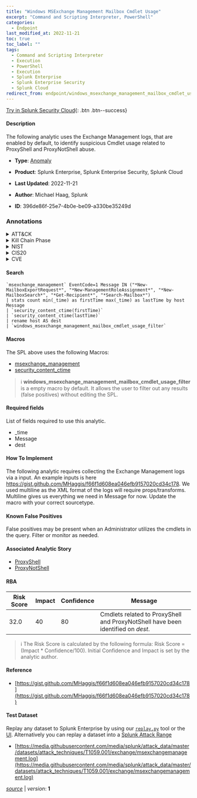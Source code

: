 ```yaml
---
title: "Windows MSExchange Management Mailbox Cmdlet Usage"
excerpt: "Command and Scripting Interpreter, PowerShell"
categories:
  - Endpoint
last_modified_at: 2022-11-21
toc: true
toc_label: ""
tags:
  - Command and Scripting Interpreter
  - Execution
  - PowerShell
  - Execution
  - Splunk Enterprise
  - Splunk Enterprise Security
  - Splunk Cloud
redirect_from: endpoint/windows_msexchange_management_mailbox_cmdlet_usage/
---
```




[Try in Splunk Security Cloud](https://www.splunk.com/en_us/cyber-security.html){: .btn .btn--success}

#### Description

The following analytic uses the Exchange Management logs, that are enabled by default, to identify suspicious Cmdlet usage related to ProxyShell and ProxyNotShell abuse.

- **Type**: [Anomaly](https://github.com/splunk/security_content/wiki/Detection-Analytic-Types)
- **Product**: Splunk Enterprise, Splunk Enterprise Security, Splunk Cloud

- **Last Updated**: 2022-11-21
- **Author**: Michael Haag, Splunk
- **ID**: 396de86f-25e7-4b0e-be09-a330be35249d

### Annotations
<details>
  <summary>ATT&CK</summary>

<div markdown="1">

#### [ATT&CK](https://attack.mitre.org/)

| ID          | Technique   | Tactic         |
| ----------- | ----------- |--------------- |
| [T1059](https://attack.mitre.org/techniques/T1059/) | Command and Scripting Interpreter | Execution |

| [T1059.001](https://attack.mitre.org/techniques/T1059/001/) | PowerShell | Execution |

</div>
</details>


<details>
  <summary>Kill Chain Phase</summary>

<div markdown="1">

* Installation


</div>
</details>


<details>
  <summary>NIST</summary>

<div markdown="1">

* DE.CM



</div>
</details>

<details>
  <summary>CIS20</summary>

<div markdown="1">

* CIS 3
* CIS 5
* CIS 16



</div>
</details>

<details>
  <summary>CVE</summary>

<div markdown="1">


</div>
</details>


#### Search

```
`msexchange_management` EventCode=1 Message IN ("*New-MailboxExportRequest*", "*New-ManagementRoleAssignment*", "*New-MailboxSearch*", "*Get-Recipient*", "*Search-Mailbox*") 
| stats count min(_time) as firstTime max(_time) as lastTime by host Message 
| `security_content_ctime(firstTime)` 
| `security_content_ctime(lastTime)` 
| rename host AS dest 
| `windows_msexchange_management_mailbox_cmdlet_usage_filter`
```

#### Macros
The SPL above uses the following Macros:
* [msexchange_management](https://github.com/splunk/security_content/blob/develop/macros/msexchange_management.yml)
* [security_content_ctime](https://github.com/splunk/security_content/blob/develop/macros/security_content_ctime.yml)

> :information_source:
> **windows_msexchange_management_mailbox_cmdlet_usage_filter** is a empty macro by default. It allows the user to filter out any results (false positives) without editing the SPL.



#### Required fields
List of fields required to use this analytic.
* _time
* Message
* dest



#### How To Implement
The following analytic requires collecting the Exchange Management logs via a input. An example inputs is here https://gist.github.com/MHaggis/f66f1d608ea046efb9157020cd34c178. We used multiline as the XML format of the logs will require props/transforms. Multiline gives us everything we need in Message for now. Update the macro with your correct sourcetype.
#### Known False Positives
False positives may be present when an Administrator utilizes the cmdlets in the query. Filter or monitor as needed.

#### Associated Analytic Story
* [ProxyShell](/stories/proxyshell)
* [ProxyNotShell](/stories/proxynotshell)




#### RBA

| Risk Score  | Impact      | Confidence   | Message      |
| ----------- | ----------- |--------------|--------------|
| 32.0 | 40 | 80 | Cmdlets related to ProxyShell and ProxyNotShell have been identified on $dest$. |


> :information_source:
> The Risk Score is calculated by the following formula: Risk Score = (Impact * Confidence/100). Initial Confidence and Impact is set by the analytic author.


#### Reference

* [https://gist.github.com/MHaggis/f66f1d608ea046efb9157020cd34c178](https://gist.github.com/MHaggis/f66f1d608ea046efb9157020cd34c178)



#### Test Dataset
Replay any dataset to Splunk Enterprise by using our [`replay.py`](https://github.com/splunk/attack_data#using-replaypy) tool or the [UI](https://github.com/splunk/attack_data#using-ui).
Alternatively you can replay a dataset into a [Splunk Attack Range](https://github.com/splunk/attack_range#replay-dumps-into-attack-range-splunk-server)

* [https://media.githubusercontent.com/media/splunk/attack_data/master/datasets/attack_techniques/T1059.001/exchange/msexchangemanagement.log](https://media.githubusercontent.com/media/splunk/attack_data/master/datasets/attack_techniques/T1059.001/exchange/msexchangemanagement.log)



[*source*](https://github.com/splunk/security_content/tree/develop/detections/endpoint/windows_msexchange_management_mailbox_cmdlet_usage.yml) \| *version*: **1**